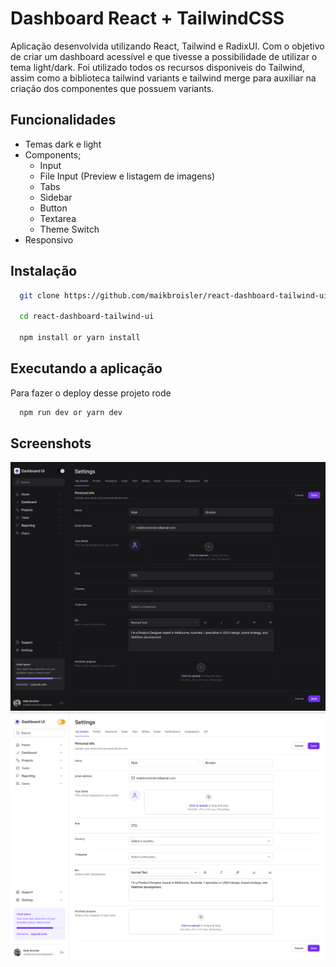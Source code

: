 
# Dashboard React + TailwindCSS

Aplicação desenvolvida utilizando React, Tailwind e RadixUI. Com o objetivo de criar um dashboard acessível e que tivesse a possibilidade de utilizar o tema light/dark. Foi utilizado todos os recursos disponiveis do Tailwind, assim como a biblioteca tailwind variants e tailwind merge para auxiliar na criação dos componentes que possuem variants.

## Funcionalidades

- Temas dark e light
- Components;
  - Input
  - File Input (Preview e listagem de imagens)
  - Tabs
  - Sidebar
  - Button
  - Textarea
  - Theme Switch
- Responsivo

## Instalação

```bash
  git clone https://github.com/maikbroisler/react-dashboard-tailwind-ui.git
  
  cd react-dashboard-tailwind-ui
  
  npm install or yarn install
```

## Executando a aplicação

Para fazer o deploy desse projeto rode

```bash
  npm run dev or yarn dev
```

## Screenshots

![App Screenshot Dark](./assets/screen-dark.png)
![App Screenshot Light](./assets/screen-light.png)
